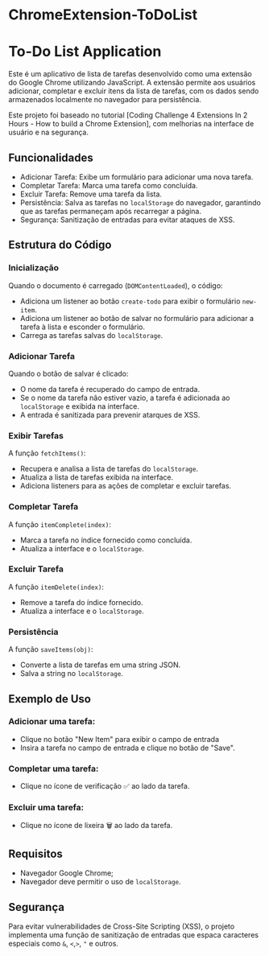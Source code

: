 # ChromeExtension-ToDoList

# To-Do List Application
Este é um aplicativo de lista de tarefas desenvolvido como uma extensão do Google Chrome utilizando JavaScript. A extensão permite aos usuários adicionar, completar e excluir itens da lista de tarefas, com os dados sendo armazenados localmente no navegador para persistência.

Este projeto foi baseado no tutorial [Coding Challenge 4 Extensions In 2 Hours - How to build a Chrome Extension], com melhorias na interface de usuário e na segurança.

## Funcionalidades
- Adicionar Tarefa: Exibe um formulário para adicionar uma nova tarefa.
- Completar Tarefa: Marca uma tarefa como concluída.
- Excluir Tarefa: Remove uma tarefa da lista.
- Persistência: Salva as tarefas no `localStorage` do navegador, garantindo que as tarefas permaneçam após recarregar a página.
- Segurança: Sanitização de entradas para evitar ataques de XSS.

## Estrutura do Código
### Inicialização
Quando o documento é carregado (`DOMContentLoaded`), o código:
- Adiciona um listener ao botão `create-todo` para exibir o formulário `new-item`.
- Adiciona um listener ao botão de salvar no formulário para adicionar a tarefa à lista e esconder o formulário.
- Carrega as tarefas salvas do `localStorage`.

### Adicionar Tarefa
Quando o botão de salvar é clicado:
- O nome da tarefa é recuperado do campo de entrada.
- Se o nome da tarefa não estiver vazio, a tarefa é adicionada ao `localStorage` e exibida na interface.
- A entrada é sanitizada para prevenir atarques de XSS.

### Exibir Tarefas
A função `fetchItems()`:
- Recupera e analisa a lista de tarefas do `localStorage`.
- Atualiza a lista de tarefas exibida na interface.
- Adiciona listeners para as ações de completar e excluir tarefas.

### Completar Tarefa
A função `itemComplete(index)`:
- Marca a tarefa no índice fornecido como concluída.
- Atualiza a interface e o `localStorage`.
  
### Excluir Tarefa
A função `itemDelete(index)`:
- Remove a tarefa do índice fornecido.
- Atualiza a interface e o `localStorage`.
  
### Persistência
A função `saveItems(obj)`:
- Converte a lista de tarefas em uma string JSON.
- Salva a string no `localStorage`.

## Exemplo de Uso
### Adicionar uma tarefa:
- Clique no botão "New Item" para exibir o campo de entrada
- Insira a tarefa no campo de entrada e clique no botão de "Save".

### Completar uma tarefa:
- Clique no ícone de verificação ✅ ao lado da tarefa.

### Excluir uma tarefa:
- Clique no ícone de lixeira 🗑️ ao lado da tarefa.

## Requisitos
- Navegador Google Chrome;
- Navegador deve permitir o uso de `localStorage`.

## Segurança
Para evitar vulnerabilidades de Cross-Site Scripting (XSS), o projeto implementa uma função de sanitização de entradas que espaca caracteres especiais como `&`, `<`,`>`, `"` e outros.
